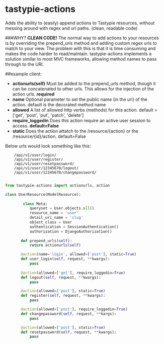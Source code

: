 tastypie-actions
================

Adds the ability to (easily) append actions to Tastypie resources, without messing around with regex and url paths. (clean, readable code) 

###WHY?
**CLEAN CODE!** The normal way to add actions to your resources is by overriding the prepend_urls method and adding custom regex urls to match to your view.  The problem with this is that it is time consuming and makes the code harder to read/maintain.  tastypie-actions implements a solution similar to most MVC frameworks, allowing method names to pass through to the URI. 

##example client:
* __actionurls(self)__ Must be added to the prepend_urls method, though it can be concatenated to other urls.  This allows for the injection of the action urls. **required**
* __name__ Optional parameter to set the public name (in the uri) of the action. default is the decorated method name
* __allowed__ A list of allowed http verbs (methods) for this action. default = ['get', 'post', 'put', 'patch', 'delete']
* **require_loggedin** Does this action require an active user session to access. **default=False**
* __static__ Does the action attatch to the /resource/{action} or the /resource/{id}/action.  default=False

Below urls would look something like this:
```
    /api/v1/user/login/
    /api/v1/user/register/
    /api/v1/user/resetpassword/
    /api/v1/user/12345678/logout/
    /api/v1/user/12345678/changepassword/
```

 ```python

from tastypie-actions import actionurls, action

 class UserResource(ModelResource):
       
         class Meta:
            queryset = User.objects.all()
            resource_name = 'user'
            detail_uri_name = 'slug'
            object_class = User
            authentication = SessionAuthentication()
            authorization = DjangoAuthorization()
            
        def prepend_urls(self):
            return actionurls(self)

        @action(name='login', allowed=['post'], static=True)
        def user_login(self, request, **kwargs):
            pass
        
        @action(allowed=['get'], require_loggedin=True)
        def logout(self, request, **kwargs):
            pass

        @action(allowed=['post'], static=True)
        def register(self, request, **kwargs):
            pass

        @action(allowed=['post'], require_loggedin=True)
        def changepassword(self, request, **kargs):
            pass

        @action(allowed=['post'], static=True)
        def resetpassword(self, request, **kwargs):
            pass

```